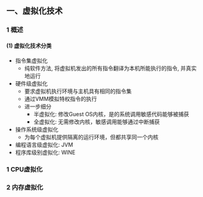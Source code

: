 ## 一、虚拟化技术


### 1 概述

#### (1) 虚拟化技术分类

- 指令集虚拟化
  - 纯软件方法, 将虚拟机发出的所有指令翻译为本机所能执行的指令, 并真实地运行
- 硬件级虚拟化
  - 要求虚拟机执行环境与主机具有相同的指令集
  - 通过VMM模拟特权指令的执行
  - 进一步细分
    - 半虚拟化: 修改Guest OS内核，是的系统调用敏感代码能够被捕获
    - 全虚拟化: 无需修改内核，敏感调用能够通过中断捕获
- 操作系统级虚拟化
  - 为每个虚拟机提供隔离的运行环境，但都共享同一个内核
- 编程语言级虚拟化: JVM
- 程序库级别虚拟化: WINE   


### 1 CPU虚拟化


### 2 内存虚拟化
